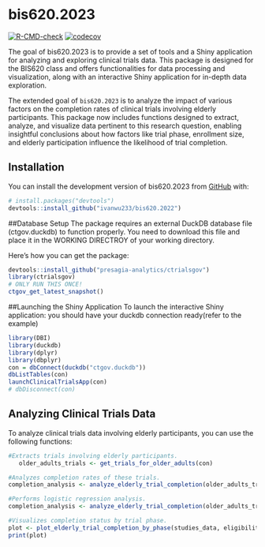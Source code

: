 
<!-- README.md is generated from README.Rmd. Please edit that file -->

# bis620.2023

<!-- badges: start -->

[![R-CMD-check](https://github.com/ivanwu233/bis620.2022/actions/workflows/R-CMD-check.yaml/badge.svg)](https://github.com/ivanwu233/bis620.2022/actions/workflows/R-CMD-check.yaml)
[![codecov](https://codecov.io/gh/ivanwu233/bis620.2022/branch/master/graph/badge.svg)](https://codecov.io/gh/ivanwu233/bis620.2022)
<!-- badges: end -->

The goal of bis620.2023 is to provide a set of tools and a Shiny
application for analyzing and exploring clinical trials data. This
package is designed for the BIS620 class and offers functionalities for
data processing and visualization, along with an interactive Shiny
application for in-depth data exploration.

The extended goal of `bis620.2023` is to analyze the impact of various
factors on the completion rates of clinical trials involving elderly
participants. This package now includes functions designed to extract,
analyze, and visualize data pertinent to this research question,
enabling insightful conclusions about how factors like trial phase,
enrollment size, and elderly participation influence the likelihood of
trial completion.

## Installation

You can install the development version of bis620.2023 from
[GitHub](https://github.com/) with:

``` r
# install.packages("devtools")
devtools::install_github("ivanwu233/bis620.2022")
```

\##Database Setup The package requires an external DuckDB database file
(ctgov.duckdb) to function properly. You need to download this file and
place it in the WORKING DIRECTROY of your working directory.

Here’s how you can get the package:

``` r
devtools::install_github("presagia-analytics/ctrialsgov")
library(ctrialsgov) 
# ONLY RUN THIS ONCE!
ctgov_get_latest_snapshot()
```

\##Launching the Shiny Application To launch the interactive Shiny
application: you should have your duckdb connection ready(refer to the
example)

``` r
library(DBI)
library(duckdb)
library(dplyr)
library(dbplyr)
con = dbConnect(duckdb("ctgov.duckdb"))
dbListTables(con)
launchClinicalTrialsApp(con)
# dbDisconnect(con)
```

## Analyzing Clinical Trials Data

To analyze clinical trials data involving elderly participants, you can
use the following functions:

``` r
#Extracts trials involving elderly participants.
   older_adults_trials <- get_trials_for_older_adults(con)
```

``` r
#Analyzes completion rates of these trials.
completion_analysis <- analyze_elderly_trial_completion(older_adults_trials$studies, older_adults_trials$eligibilities)
```

``` r
#Performs logistic regression analysis.
completion_analysis <- analyze_elderly_trial_completion(older_adults_trials$studies, older_adults_trials$eligibilities)
```

``` r
#Visualizes completion status by trial phase.
plot <- plot_elderly_trial_completion_by_phase(studies_data, eligibilities_data)
print(plot)
```
